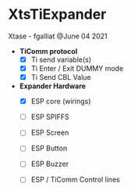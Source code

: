 # XtsTiExpander

Xtase - fgalliat @June 04  2021

- **TiComm protocol**
  - [x] Ti send variable(s)
  - [x] Ti Enter / Exit DUMMY mode
  - [x] Ti Send CBL Value
- **Expander Hardware**
  - [x] ESP core (wirings)
  - [ ] ESP SPIFFS
  - [ ] ESP Screen
  - [ ] ESP Button
  - [ ] ESP Buzzer
  - [ ] ESP / TiComm Control lines

